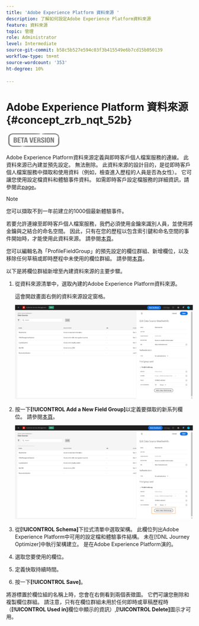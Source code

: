 ```yaml
---
title: 'Adobe Experience Platform 資料來源 '
description: 了解如何設定Adobe Experience Platform資料來源
feature: 資料來源
topic: 管理
role: Administrator
level: Intermediate
source-git-commit: b58c5b527e594c03f3b415549e6b7cd15b050139
workflow-type: tm+mt
source-wordcount: '353'
ht-degree: 10%

---
```


# Adobe Experience Platform 資料來源 {#concept_zrb_nqt_52b}

![](../assets/do-not-localize/badge.png)

Adobe Experience Platform資料來源定義與即時客戶個人檔案服務的連線。 此資料來源已內建並預先設定。 無法刪除。 此資料來源的設計目的，是從即時客戶個人檔案服務中擷取和使用資料（例如，檢查進入歷程的人員是否為女性）。 它可讓您使用設定檔資料和體驗事件資料。 如需即時客戶設定檔服務的詳細資訊，請參閱此[page](https://experienceleague.adobe.com/docs/experience-platform/profile/home.html)。

>[!NOTE]
>
>您可以擷取不到一年前建立的1000個最新體驗事件。

若要允許連線至即時客戶個人檔案服務，我們必須使用金鑰來識別人員，並使用將金鑰與之結合的命名空間。 因此，只有在您的歷程以包含索引鍵和命名空間的事件開始時，才能使用此資料來源。 請參閱[本頁](../building-journeys/journey.md)。

您可以編輯名為「ProfileFieldGroup」的預先設定的欄位群組、新增欄位，以及移除任何草稿或即時歷程中未使用的欄位群組。 請參閱[本頁](../datasource/configure-data-sources.md#define-field-groups)。

以下是將欄位群組新增至內建資料來源的主要步驟。

1. 從資料來源清單中，選取內建的Adobe Experience Platform資料來源。

   這會開啟畫面右側的資料來源設定窗格。

   ![](../assets/journey23.png)

1. 按一下&#x200B;**[!UICONTROL Add a New Field Group]**&#x200B;以定義要擷取的新系列欄位。 請參閱[本頁](../datasource/configure-data-sources.md#define-field-groups)。

   ![](../assets/journey24.png)

1. 從&#x200B;**[!UICONTROL Schema]**&#x200B;下拉式清單中選取架構。 此欄位列出Adobe Experience Platform中可用的設定檔和體驗事件結構。 未在[!DNL Journey Optimizer]中執行架構建立。 是在Adobe Experience Platform演的。
1. 選取您要使用的欄位。
1. 定義快取持續時間。
1. 按一下&#x200B;**[!UICONTROL Save]**。

將游標置於欄位組的名稱上時，您會在右側看到兩個表徵圖。 它們可讓您刪除和複製欄位群組。 請注意，只有在欄位群組未用於任何即時或草稿歷程時（**[!UICONTROL Used in]**&#x200B;欄位中顯示的資訊）,**[!UICONTROL Delete]**&#x200B;圖示才可用。
